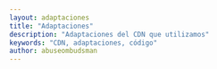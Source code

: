 ```yaml
---
layout: adaptaciones
title: "Adaptaciones"
description: "Adaptaciones del CDN que utilizamos"
keywords: "CDN, adaptaciones, código"
author: abuseombudsman
---
```



